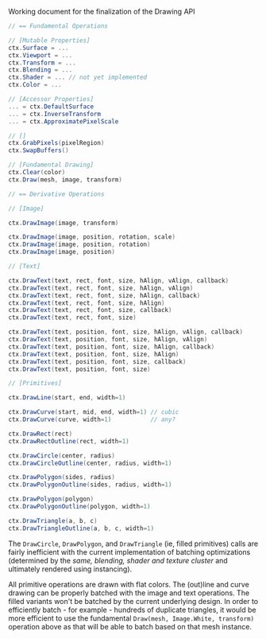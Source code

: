 Working document for the finalization of the Drawing API

```cs
// == Fundamental Operations

// [Mutable Properties]
ctx.Surface = ...
ctx.Viewport = ...
ctx.Transform = ...
ctx.Blending = ...
ctx.Shader = ... // not yet implemented
ctx.Color = ...

// [Accessor Properties]
... = ctx.DefaultSurface
... = ctx.InverseTransform
... = ctx.ApproximatePixelScale

// []
ctx.GrabPixels(pixelRegion)
ctx.SwapBuffers()

// [Fundamental Drawing]
ctx.Clear(color)
ctx.Draw(mesh, image, transform)

// == Derivative Operations

// [Image]

ctx.DrawImage(image, transform)

ctx.DrawImage(image, position, rotation, scale)
ctx.DrawImage(image, position, rotation)
ctx.DrawImage(image, position)

// [Text]

ctx.DrawText(text, rect, font, size, hAlign, vAlign, callback)
ctx.DrawText(text, rect, font, size, hAlign, vAlign)
ctx.DrawText(text, rect, font, size, hAlign, callback)
ctx.DrawText(text, rect, font, size, hAlign)
ctx.DrawText(text, rect, font, size, callback)
ctx.DrawText(text, rect, font, size)

ctx.DrawText(text, position, font, size, hAlign, vAlign, callback)
ctx.DrawText(text, position, font, size, hAlign, vAlign)
ctx.DrawText(text, position, font, size, hAlign, callback)
ctx.DrawText(text, position, font, size, hAlign)
ctx.DrawText(text, position, font, size, callback)
ctx.DrawText(text, position, font, size)

// [Primitives]

ctx.DrawLine(start, end, width=1)

ctx.DrawCurve(start, mid, end, width=1) // cubic
ctx.DrawCurve(curve, width=1)           // any?

ctx.DrawRect(rect)
ctx.DrawRectOutline(rect, width=1)

ctx.DrawCircle(center, radius)
ctx.DrawCircleOutline(center, radius, width=1)

ctx.DrawPolygon(sides, radius)
ctx.DrawPolygonOutline(sides, radius, width=1)

ctx.DrawPolygon(polygon)
ctx.DrawPolygonOutline(polygon, width=1)

ctx.DrawTriangle(a, b, c)
ctx.DrawTriangleOutline(a, b, c, width=1)

```

The `DrawCircle`, `DrawPolygon`, and `DrawTriangle` (ie, filled primitives)
calls are fairly inefficient with the current implementation of batching optimizations (determined by the *same, blending, shader and texture cluster* and ultimately rendered using instancing).

All primitive operations are drawn with flat colors. The (out)line and curve 
drawing can be properly batched with the image and text operations. The filled 
variants won't be batched by the current underlying design. In order to 
efficiently batch - for example - hundreds of duplicate triangles, it would be 
more efficient to use the fundamental `Draw(mesh, Image.White, transform)` 
operation above as that will be able to batch based on that mesh instance.
